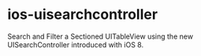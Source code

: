 ios-uisearchcontroller
======================

Search and Filter a Sectioned UITableView using the new UISearchController introduced with iOS 8.
